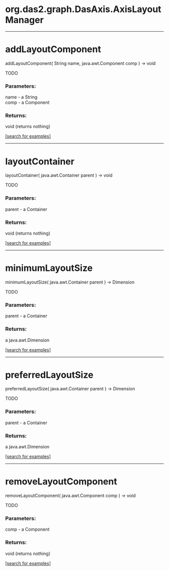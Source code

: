 # org.das2.graph.DasAxis.AxisLayoutManager
***
<a name="addLayoutComponent"></a>
# addLayoutComponent
addLayoutComponent( String name, java.awt.Component comp ) &rarr; void

TODO

### Parameters:
name - a String
<br>comp - a Component

### Returns:
void (returns nothing)


<a href="https://github.com/autoplot/dev/search?q=addLayoutComponent&unscoped_q=addLayoutComponent">[search for examples]</a>

***
<a name="layoutContainer"></a>
# layoutContainer
layoutContainer( java.awt.Container parent ) &rarr; void

TODO

### Parameters:
parent - a Container

### Returns:
void (returns nothing)


<a href="https://github.com/autoplot/dev/search?q=layoutContainer&unscoped_q=layoutContainer">[search for examples]</a>

***
<a name="minimumLayoutSize"></a>
# minimumLayoutSize
minimumLayoutSize( java.awt.Container parent ) &rarr; Dimension

TODO

### Parameters:
parent - a Container

### Returns:
a java.awt.Dimension


<a href="https://github.com/autoplot/dev/search?q=minimumLayoutSize&unscoped_q=minimumLayoutSize">[search for examples]</a>

***
<a name="preferredLayoutSize"></a>
# preferredLayoutSize
preferredLayoutSize( java.awt.Container parent ) &rarr; Dimension

TODO

### Parameters:
parent - a Container

### Returns:
a java.awt.Dimension


<a href="https://github.com/autoplot/dev/search?q=preferredLayoutSize&unscoped_q=preferredLayoutSize">[search for examples]</a>

***
<a name="removeLayoutComponent"></a>
# removeLayoutComponent
removeLayoutComponent( java.awt.Component comp ) &rarr; void

TODO

### Parameters:
comp - a Component

### Returns:
void (returns nothing)


<a href="https://github.com/autoplot/dev/search?q=removeLayoutComponent&unscoped_q=removeLayoutComponent">[search for examples]</a>

